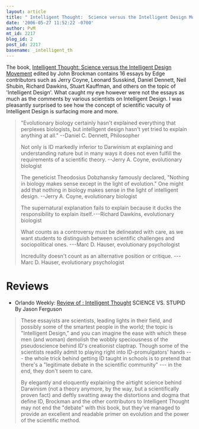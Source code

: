```yaml
---
layout: article
title: " Intelligent Thought:  Science versus the Intelligent Design Movement"
date: '2006-05-27 11:52:22 -0700'
author: PvM
mt_id: 2217
blog_id: 2
post_id: 2217
basename: _intelligent_th
---
```

The book,  [Intelligent Thought:  Science versus the Intelligent Design Movement](http://www.edge.org/3rd_culture/it06/it06_index.html) edited by John Brockman contains 16 essays by Edge contributors such as Jerry Coyne, Leonard Susskind, Daniel Dennett, Neil Shubin, Richard Dawkins, Stuart Kauffman, and others on the topic of 'Intelligent Design'. What caught my eye however were not the essays as much as the comments by various scientists on Intelligent Design. I was pleasantly surprised to see how the concept of scientific vacuity of Intelligent Design is surfacing more and more.

> "Evolutionary biology certainly hasn't explained everything that perplexes biologists, but intelligent design hasn't yet tried to explain anything at all." --Daniel C. Dennett, Philosopher
> 
> Not only is ID markedly inferior to Darwinism at explaining and understanding nature but in many ways it does not even fulfill the requirements of a scientific theory. --Jerry A. Coyne, evolutionary biologist
> 
> The geneticist Theodosius Dobzhansky famously declared, "Nothing in biology makes sense except in the light of evolution." One might add that nothing in biology makes sense in the light of intelligent design. --Jerry A. Coyne, evolutionary biologist
> 
> The supernatural explanation fails to explain because it ducks the responsibility to explain itself.---Richard Dawkins, evolutionary biologist
> 
> What counts as a controversy must be delineated with care, as we want students to distinguish between scientific challenges and sociopolitical ones. ---Marc D. Hauser, evolutionary psychologist
> 
> Incredulity doesn't count as an alternative position or critique. ---Marc D. Hauser, evolutionary psychologist

# Reviews


* Orlando Weekly: [ Review of : Intelligent Thought](http://www.orlandoweekly.com/artsculture/review.asp?rid=11396) SCIENCE VS. STUPID  By Jason Ferguson
> These essayists are scientists, leading lights in their field, and possibly some of the smartest people in the world; the topic is "Intelligent Design," and you can imagine the ease with which these men (and woman) demolish the wobbly speciousness of the pseudoscience behind ID's creationist claptrap. Though some of the scientists readily admit to playing right into ID-promulgators' hands --- the whole trick behind getting ID taught in schools is to pretend that there's a "legitimate debate in the scientific community" --- in the end, they don't seem to care.
> 
> By elegantly and eloquently explaining the airtight science behind Darwinism (not a theory anymore, by the way, but a scientifically proven fact) and deftly swatting away the distortions and dogma that define ID, Brockman and the other contributors to Intelligent Thought may not end the "debate" with this book, but they've managed to provide an excellent and readable primer on evolution and the power of the scientific method.
